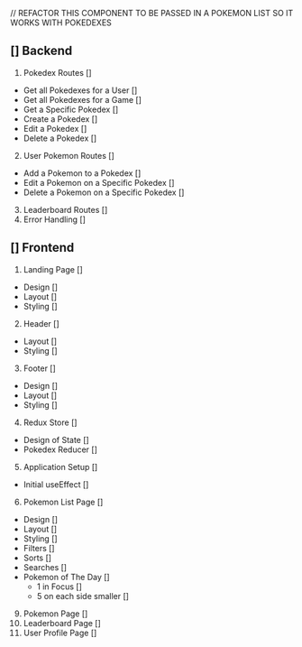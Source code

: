 // REFACTOR THIS COMPONENT TO BE PASSED IN A POKEMON LIST SO IT WORKS WITH POKEDEXES


## [] Backend
1. Pokedex Routes []
  * Get all Pokedexes for a User []
  * Get all Pokedexes for a Game []
  * Get a Specific Pokedex []
  * Create a Pokedex []
  * Edit a Pokedex []
  * Delete a Pokedex []
2. User Pokemon Routes []
  * Add a Pokemon to a Pokedex []
  * Edit a Pokemon on a Specific Pokedex []
  * Delete a Pokemon on a Specific Pokedex []
3. Leaderboard Routes []
5. Error Handling []
  

## [] Frontend
1. Landing Page []
  * Design []
  * Layout []
  * Styling []
2. Header []
  * Layout []
  * Styling []
3. Footer []
  * Design []
  * Layout []
  * Styling []
4. Redux Store []
  * Design of State []
  * Pokedex Reducer []
5. Application Setup []
  * Initial useEffect []
6. Pokemon List Page []
  * Design []
  * Layout []
  * Styling []
  * Filters []
  * Sorts []
  * Searches []
  * Pokemon of The Day []
    - 1 in Focus []
    - 5 on each side smaller []
9. Pokemon Page []
10. Leaderboard Page []
11. User Profile Page []